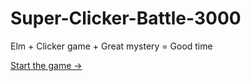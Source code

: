 # Super-Clicker-Battle-3000
Elm + Clicker game + Great mystery = Good time

[Start the game ->](https://goesup.github.io/Super-Clicker-Battle-3000/)
